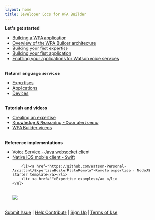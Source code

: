 ```yaml
---
layout: home
title: Developer Docs for WPA Builder
---
```

<div>
<table>
<body>
<b>Let's get started</b>
 	<ul >
    <li><a href="./get-started/get-started/">Building a WPA application</a></li>
		<li><a href="./programming-model/what-is-programming-model/">Overview of the WPA Builder architecture</a></li>
  	<li><a href="./expertise/what-are-they/">Building your first expertise</a></li>
    <li><a href="./cognitive-application/what-are-they/">Building your first application</a></li>
  	<li><a href="./cognitive-devices/what-are-they/">Enabling your applications for Watson voice services</a></li>
  </ul>
    <br/>
  	<b>Natural language services</b>
  	<ul>
 		   <li><a href="./expertise/what-are-they/">Expertises</a></li>
       <li><a href="./cognitive-application/what-are-they/">Applications</a></li>
       <li><a href="./cognitive-devices/what-are-they//">Devices</a></li>
  	</ul>
 <br/>
 <b>Tutorials and videos</b>
 	<ul>
    <li><a href="">Creating an expertise</a></li>
  	<li><a href="">Knowledge & Reasoning - Door alert demo</a> </li>
    <li><a href="./get-help/videos/">WPA Builder videos</a></li>
 	</ul>
 	<br/>
	<b>Reference implementations</b>
    <ul>
        <li><a href="">Voice Service - Java websocket client</a></li>
        <li><a href="">Native iOS mobile client - Swift</a></li>

        <li><a href="https://github.com/Watson-Personal-Assistant/ExpertiseBoilerPlateRemote">Remote expertise - NodeJS starter template</a></li>
  		<li> <a href="">Expertise examples</a> </li>
  	</ul>
<br/>
<a href=""><img src="./images/feedback.png"/></a>
</body>
</table>
</div>

[Submit Issue](https://github.com/Watson-Personal-Assistant/developer/issues) | [Help Contribute]({{site.baseurl}}/contribute/contribute-doc/) | [Sign Up]() | [Terms of Use]({{site.baseurl}}/legal/terms-of-use/)
